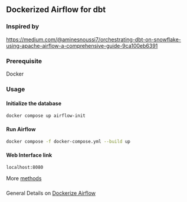 ## Dockerized Airflow for dbt

### Inspired by 
https://medium.com/@aminesnoussi7/orchestrating-dbt-on-snowflake-using-apache-airflow-a-comprehensive-guide-9ca100eb6391

### Prerequisite
Docker

### Usage

#### Initialize the database
```bash
docker compose up airflow-init
```

#### Run Airflow
```bash
docker compose -f docker-compose.yml --build up
```

#### Web Interface link
```
localhost:8080
```
More [methods](https://airflow.apache.org/docs/apache-airflow/stable/howto/docker-compose/index.html#accessing-the-web-interface)

###
General Details on [Dockerize Airflow](https://airflow.apache.org/docs/apache-airflow/stable/howto/docker-compose/index.html#accessing-the-web-interface)